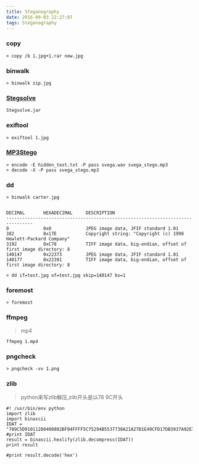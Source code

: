 ```yaml
---
title: Steganography
date: 2016-09-03 22:27:07
tags: Steganography
---
```


### copy
```
> copy /b 1.jpg+1.rar new.jpg
```

### binwalk
```
> binwalk zip.jpg
```

### [Stegsolve](http://www.caesum.com/handbook/Stegsolve.jar)
```
Stegsolve.jar
```

### exiftool
```
> exiftool 1.jpg
```

### [MP3Stego](http://www.petitcolas.net/fabien/software/MP3Stego_1_1_18.zip)
```
> encode -E hidden_text.txt -P pass svega.wav svega_stego.mp3
> decode -X -P pass svega_stego.mp3
```

### dd
```
> binwalk carter.jpg
```
```
  
DECIMAL       HEXADECIMAL     DESCRIPTION
--------------------------------------------------------------------------------
0             0x0             JPEG image data, JFIF standard 1.01
382           0x17E           Copyright string: "Copyright (c) 1998 Hewlett-Packard Company"
3192          0xC78           TIFF image data, big-endian, offset of first image directory: 8
140147        0x22373         JPEG image data, JFIF standard 1.01
140177        0x22391         TIFF image data, big-endian, offset of first image directory: 8
```
```
> dd if=test.jpg of=test.jpg skip=140147 bs=1
```

### foremost
```
> foremost
```

### ffmpeg
> mp4

```
ffmpeg 1.mp4
```
### pngcheck
```
> pngcheck -vv 1.png
```
### zlib
>python来写zlib解压,zlib开头是以78 9C开头

```
#! /usr/bin/env python
import zlib
import binascii
IDAT = "789C5D91011280400802BF04FFFF5C75294B5537738A21A27D1E49CFD17DB3937A92E7E603880A6D485100901FB0410153350DE83112EA2D51C54CE2E585B15A2FC78E8872F51C6FC1881882F93D372DEF78E665B0C36C529622A0A45588138833A170A2071DDCD18219DB8C0D465D8B6989719645ED9C11C36AE3ABDAEFCFC0ACF023E77C17C7897667".decode('hex')
#print IDAT
result = binascii.hexlify(zlib.decompress(IDAT))
print result
 
#print result.decode('hex')
```